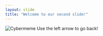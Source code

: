 ```yaml
---
layout: slide
title: "Welcome to our second slide!"
---
```

![Cybermeme](https://www.google.com/url?sa=i&url=https%3A%2F%2Fwww.rlyl.com%2Fuk%2Fcyber-security-marketing-pr%2F&psig=AOvVaw0AStJk-OXFXYi1qw3xjyLm&ust=1601816933823000&source=images&cd=vfe&ved=0CAIQjRxqFwoTCODwiKi_mOwCFQAAAAAdAAAAABAS)
Use the left arrow to go back!
